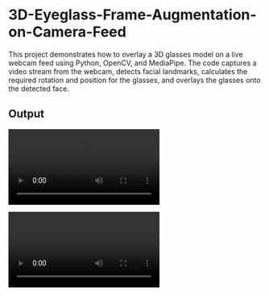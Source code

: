 # 3D-Eyeglass-Frame-Augmentation-on-Camera-Feed
This project demonstrates how to overlay a 3D glasses model on a live webcam feed using Python, OpenCV, and MediaPipe. The code captures a video stream from the webcam, detects facial landmarks, calculates the required rotation and position for the glasses, and overlays the glasses onto the detected face.
## Output
![demo](https://github.com/PritNitish/3D-Eyeglass-Frame-Augmentation-on-Camera-Feed/blob/main/Media/Result.mp4)

<video src='[/files/recording.mp4](https://github.com/PritNitish/3D-Eyeglass-Frame-Augmentation-on-Camera-Feed/blob/main/Media/Result.mp4)' />
